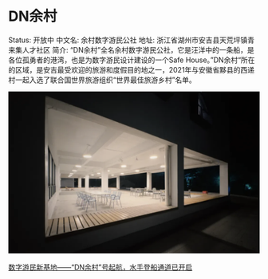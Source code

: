 # DN余村

Status: 开放中
中文名: 余村数字游民公社
地址: 浙江省湖州市安吉县天荒坪镇青来集人才社区
简介: “DN余村”全名余村数字游民公社，它是汪洋中的一条船，是各位孤勇者的港湾，也是为数字游民设计建设的一个Safe House。”DN余村“所在的区域，是安吉最受欢迎的旅游和度假目的地之一，2021年与安徽省黟县的西递村一起入选了联合国世界旅游组织“世界最佳旅游乡村”名单。

![截屏2024-04-09 20.50.31.png](DN%E4%BD%99%E6%9D%91%20ba51cd7f6000465783d64b4503e95a43/%25E6%2588%25AA%25E5%25B1%258F2024-04-09_20.50.31.png)

[数字游民新基地——“DN余村”号起航，水手登船通道已开启](https://www.notion.so/DN-36c9c94c0c15472d90604e8d131a7720?pvs=21)